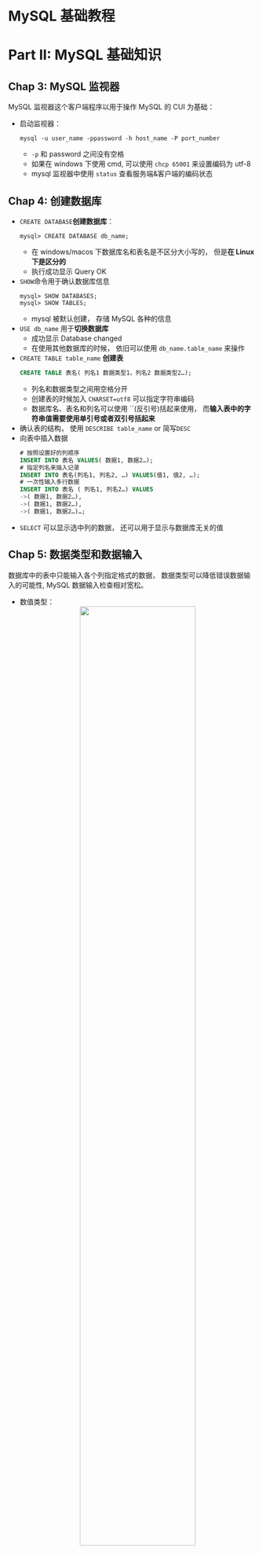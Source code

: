 # MySQL 基础教程
# Part II: MySQL 基础知识
## Chap 3: MySQL 监视器
MySQL 监视器这个客户端程序以用于操作 MySQL 的 CUI 为基础：
* 启动监视器：
    ```shell
    mysql -u user_name -ppassword -h host_name -P port_number
    ```
    * `-p` 和 password 之间没有空格
    * 如果在 windows 下使用 cmd, 可以使用 `chcp 65001` 来设置编码为 utf-8
    * mysql 监视器中使用 `status` 查看服务端&客户端的编码状态

## Chap 4: 创建数据库
* `CREATE DATABASE`**创建数据库**：
    ```console
    mysql> CREATE DATABASE db_name;
    ```
    * 在 windows/macos 下数据库名和表名是不区分大小写的， 但是**在 Linux 下是区分的**
    * 执行成功显示 Query OK
* `SHOW`命令用于确认数据库信息
   ```console
   mysql> SHOW DATABASES;
   mysql> SHOW TABLES;
   ``` 
   * mysql 被默认创建， 存储 MySQL 各种的信息
* `USE db_name` 用于**切换数据库**
  * 成功显示 Database changed
  * 在使用其他数据库的时候， 依旧可以使用 `db_name.table_name` 来操作
* `CREATE TABLE table_name` **创建表**
    ```sql
    CREATE TABLE 表名( 列名1 数据类型1，列名2 数据类型2…);
    ```
    * 列名和数据类型之间用空格分开
    * 创建表的时候加入 `CHARSET=utf8` 可以指定字符串编码
    * 数据库名、表名和列名可以使用 ``(反引号)括起来使用， 而**输入表中的字符串值需要使用单引号或者双引号括起来**
* 确认表的结构， 使用 `DESCRIBE table_name` or 简写`DESC` 
* 向表中插入数据 
    ```sql
    # 按照设置好的列顺序
    INSERT INTO 表名 VALUES( 数据1, 数据2…);
    # 指定列名来插入记录
    INSERT INTO 表名(列名1, 列名2, …) VALUES(值1, 值2, …);
    # 一次性输入多行数据
    INSERT INTO 表名 ( 列名1, 列名2…) VALUES 
    ->( 数据1, 数据2…),
    ->( 数据1, 数据2…),
    ->( 数据1, 数据2…)…;
    ```
* `SELECT` 可以显示选中列的数据， 还可以用于显示与数据库无关的值

## Chap 5:  数据类型和数据输入
数据库中的表中只能输入各个列指定格式的数据， 数据类型可以降低错误数据输入的可能性, MySQL 数据输入检查相对宽松。
* 数值类型：<div align=center><img src="https://i.imgur.com/xlwLUJ9.png" width="70%"/></div>
  * 数值类型可以加正负号以及科学输入法
* 字符串类型：<div align=center><img src="https://i.imgur.com/QSKVUFh.png" width="70%"/></div>
  * 在 4.0 以前 VARCHAR/ CHAR 的位数单位为字节， 4.1 之后变成了字符数
  * 字符串数据在输入的时候要使用单括号或者双括号括起来， 实际的 `'` 则需要转义
* 日期与时间：<div align=center><img src="https://i.imgur.com/owQa6wk.png" width="70%"/></div>

## Chap 6: 修改表
第四章中的 INSERT INTO 语句是修改表中的数据， 而这里使用的 `ALTER` 语句则是修改表的结构。
* 当修改列的定义时：`ALTER TABLE … MODIFY …`
  * 新旧类型必须具有兼容性
  * 也可用于修改列的顺序， 将某个列放到前面
    ```sql
    ALTER TABLE tb1C MODIFY birth DATETIME FIRST;
    ```
* 当添加列时：`ALTER TABLE … ADD …`
  * 可以使用 `FIRST` 或 `AFTER` 来指定添加列的位置
    ```sql
    ALTER TABLE tb1D ADD birth DATETIME FIRST;
    ALTER TABLE tb1E ADD birth DATETIME AFTER empid;
    ```
* 当修改列名和定义时：`ALTER TABLE … CHANGE …`
* 当删除列时：`ALTER TABLE … DROP …`

> 在英语中 modify 和 change 意思稍微有点区别， 前者的意思更多是 **调整，稍作修改使更加适合**， 后者含义更多是 **改变**。 所以前者只是更改列的数据类型， 而后者改变了名和定义

### 设置主键
在创建了数据库之后， 需要从大量数据中**唯一确定**符合条件的记录， 这种“只会确定一个”的独一无二状态称为唯一（_unique_）。  
创建唯一记录， 会给列设置一个用于和其他列进行区分的特殊属性， 这种情况就要用到**主键**(PRIMARY KEY)。
* 没有重复的值
* 不允许输入空值 `NULL`

在创建表的时候设置主键:
```sql
CREATE TABLE 表名( 列名 数据类型 PRIMARY KEY …);
```
